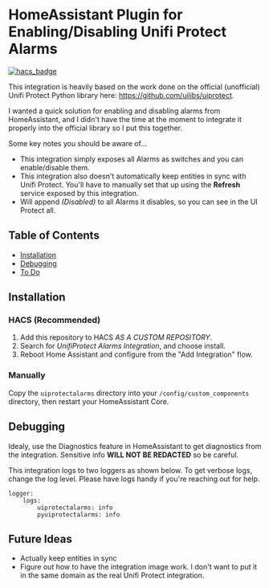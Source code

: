 # HomeAssistant Plugin for Enabling/Disabling Unifi Protect Alarms
[![hacs_badge](https://img.shields.io/badge/HACS-Custom-41BDF5.svg?style=for-the-badge)](https://github.com/hacs/integration)

This integration is heavily based on the work done on the official (unofficial) Unifi Protect Python library here:  https://github.com/uilibs/uiprotect.

I wanted a quick solution for enabling and disabling alarms from HomeAssistant, and I didn't have the time at the moment to
integrate it properly into the official library so I put this together.

Some key notes you should be aware of...
* This integration simply exposes all Alarms as switches and you can enable/disable them.
* This integration also doesn't automatically keep entities in sync with Unifi Protect. You'll have to manually set that up using the **Refresh** service exposed
by this integration.
* Will append *(Disabled)* to all Alarms it disables, so you can see in the UI Protect all.

## Table of Contents
- [Installation](#installation)
- [Debugging](#debugging)
- [To Do](#todo)

<a name="installation"></a>
## Installation

### HACS (Recommended)

1. Add this repository to HACS *AS A CUSTOM REPOSITORY*.
1. Search for *UnifiProtect Alarms Integration*, and choose install. 
1. Reboot Home Assistant and configure from the "Add Integration" flow.

### Manually
Copy the `uiprotectalarms` directory into your `/config/custom_components` directory, then restart your HomeAssistant Core.

<a name="debugging"></a>
## Debugging
Idealy, use the Diagnostics feature in HomeAssistant to get diagnostics from the integration. Sensitive info **WILL NOT BE REDACTED** so be careful.

This integration logs to two loggers as shown below. To get verbose logs, change the log level.  Please have logs handy if you're reaching out for help.

```
logger:
    logs:
        uiprotectalarms: info
        pyuiprotectalarms: info
```

<a name="todo"></a>
## Future Ideas
* Actually keep entities in sync
* Figure out how to have the integration image work. I don't want to put it in the same domain as the real Unifi Protect integration.